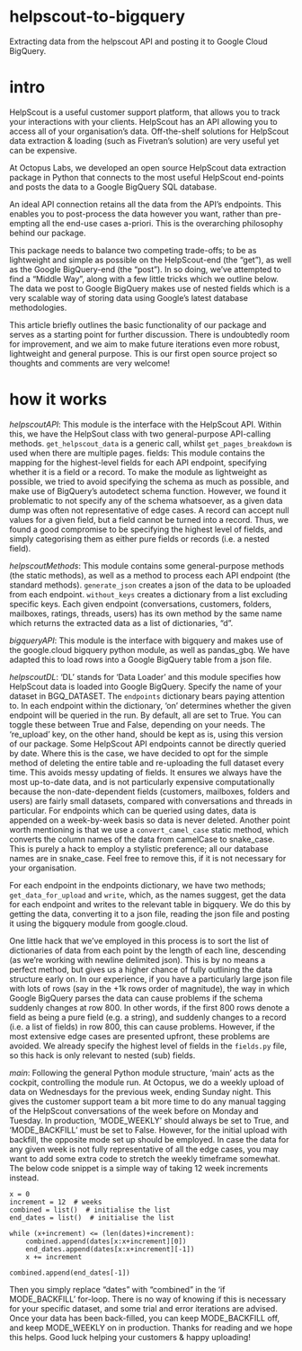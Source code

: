 # helpscout-to-bigquery
Extracting data from the helpscout API and posting it to Google Cloud BigQuery.

# intro
HelpScout is a useful customer support platform, that allows you to track your interactions with your clients. HelpScout has an API allowing you to access all of your organisation’s data. Off-the-shelf solutions for HelpScout data extraction & loading (such as Fivetran’s solution) are very useful yet can be expensive. 

At Octopus Labs, we developed an open source HelpScout data extraction package in Python that connects to the most useful HelpScout end-points and posts the data to a Google BigQuery SQL database.

An ideal API connection retains all the data from the API’s endpoints. This enables you to post-process the data however you want, rather than pre-empting all the end-use cases a-priori. This is the overarching philosophy behind our package.

This package needs to balance two competing trade-offs; to be as lightweight and simple as possible on the HelpScout-end (the “get”), as well as the Google BigQuery-end (the “post”). In so doing, we’ve attempted to find a “Middle Way”, along with a few little tricks which we outline below. The data we post to Google BigQuery makes use of nested fields which is a very scalable way of storing data using Google’s latest database methodologies.

This article briefly outlines the basic functionality of our package and serves as a starting point for further discussion. There is undoubtedly room for improvement, and we aim to make future iterations even more robust, lightweight and general purpose. This is our first open source project so thoughts and comments are very welcome!

# how it works
_helpscoutAPI_: This module is the interface with the HelpScout API. Within this, we have the HelpSout class with two general-purpose API-calling methods. `get_helpscout_data` is a generic call, whilst `get_pages_breakdown` is used when there are multiple pages.
fields: This module contains the mapping for the highest-level fields for each API endpoint, specifying whether it is a field or a record. To make the module as lightweight as possible, we tried to avoid specifying the schema as much as possible, and make use of BigQuery’s autodetect schema function. However, we found it problematic to not specify any of the schema whatsoever, as a given data dump was often not representative of edge cases. A record can accept null values for a given field, but a field cannot be turned into a record. Thus, we found a good compromise to be specifying the highest level of fields, and simply categorising them as either pure fields or records (i.e. a nested field). 

_helpscoutMethods_: This module contains some general-purpose methods (the static methods), as well as a method to process each API endpoint (the standard methods). `generate_json` creates a json of the data to be uploaded from each endpoint. `without_keys` creates a dictionary from a list excluding specific keys. Each given endpoint (conversations, customers, folders, mailboxes, ratings, threads, users) has its own method by the same name which returns the extracted data as a list of dictionaries, “d”.

_bigqueryAPI_: This module is the interface with bigquery and makes use of the google.cloud bigquery python module, as well as pandas_gbq. We have adapted this to load rows into a Google BigQuery table from a json file.

_helpscoutDL_: ‘DL’ stands for ‘Data Loader’ and this module specifies how HelpScout data is loaded into Google BigQuery. Specify the name of your dataset in BGQ_DATASET. The `endpoints` dictionary bears paying attention to. In each endpoint within the dictionary, ‘on’ determines whether the given endpoint will be queried in the run. By default, all are set to True. You can toggle these between True and False, depending on your needs. The ‘re_upload’ key, on the other hand, should be kept as is, using this version of our package. Some HelpScout API endpoints cannot be directly queried by date. Where this is the case, we have decided to opt for the simple method of deleting the entire table and re-uploading the full dataset every time. This avoids messy updating of fields. It ensures we always have the most up-to-date data, and is not particularly expensive computationally because the non-date-dependent fields (customers, mailboxes, folders and users) are fairly small datasets, compared with conversations and threads in particular. For endpoints which can be queried using dates, data is appended on a week-by-week basis so data is never deleted. Another point worth mentioning is that we use a `convert_camel_case` static method, which converts the column names of the data from camelCase to snake_case. This is purely a hack to employ a stylistic preference; all our database names are in snake_case. Feel free to remove this, if it is not necessary for your organisation. 

For each endpoint in the endpoints dictionary, we have two methods; `get_data_for_upload` and `write`, which, as the names suggest, get the data for each endpoint and writes to the relevant table in bigquery. We do this by getting the data, converting it to a json file, reading the json file and posting it using the bigquery module from google.cloud. 

One little hack that we’ve employed in this process is to sort the list of dictionaries of data from each point by the length of each line, descending (as we’re working with newline delimited json). This is by no means a perfect method, but gives us a higher chance of fully outlining the data structure early on. In our experience, if you have a particularly large json file with lots of rows (say in the +1k rows order of magnitude), the way in which Google BigQuery parses the data can cause problems if the schema suddenly changes at row 800. In other words, if the first 800 rows denote a field as being a pure field (e.g. a string), and suddenly changes to a record (i.e. a list of fields) in row 800, this can cause problems. However, if the most extensive edge cases are presented upfront, these problems are avoided. We already specify the highest level of fields in the `fields.py` file, so this hack is only relevant to nested (sub) fields.

_main_: Following the general Python module structure, ‘main’ acts as the cockpit, controlling the module run. At Octopus, we do a weekly upload of data on Wednesdays for the previous week, ending Sunday night. This gives the customer support team a bit more time to do any manual tagging of the HelpScout conversations of the week before on Monday and Tuesday. In production, ‘MODE_WEEKLY’ should always be set to True, and ‘MODE_BACKFILL’ must be set to False. However, for the initial upload with backfill, the opposite mode set up should be employed. In case the data for any given week is not fully representative of all the edge cases, you may want to add some extra code to stretch the weekly timeframe somewhat. The below code snippet is a simple way of taking 12 week increments instead.

```
x = 0
increment = 12  # weeks
combined = list()  # initialise the list
end_dates = list()  # initialise the list

while (x+increment) <= (len(dates)+increment):
    combined.append(dates[x:x+increment][0])
    end_dates.append(dates[x:x+increment][-1])
    x += increment

combined.append(end_dates[-1])
```

Then you simply replace “dates” with “combined” in the ‘if MODE_BACKFILL’ for-loop. There is no way of knowing if this is necessary for your specific dataset, and some trial and error iterations are advised. Once your data has been back-filled, you can keep MODE_BACKFILL off, and keep MODE_WEEKLY on in production.
Thanks for reading and we hope this helps. Good luck helping your customers & happy uploading!
